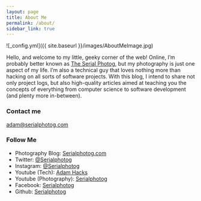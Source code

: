 ```yaml
---
layout: page
title: About Me
permalink: /about/
sidebar_link: true
---
```


![_config.yml]({{ site.baseurl }}/images/AboutMeImage.jpg)

Hello, and welcome to my little, geeky corner of the web! Online, I’m probably better known as <a href="https://serialphotog.com" target="_blank">The Serial Photog</a>, but my photography is just one aspect of my life. I’m also a technical guy that loves nothing more than hacking on all sorts of software projects. With this blog, I intend to share not only project logs, but also high-quality articles aimed at teaching you the concepts of everything from computer science to software development (and plenty more in-between).

### Contact me

[adam@serialphotog.com](mailto:adam@serialphotog.com)

### Follow Me

* Photography Blog: [Serialphotog.com](https://serialphotog.com)
* Twitter: [@Serialphotog](https://twitter.com/serialphotog)
* Instagram: [@Serialphotog](https://instagram.com/serialphotog)
* Youtube (Tech): [Adam Hacks](https://www.youtube.com/channel/UCS1nkGBb1Y-iY1dRxrmfz1A)
* Youtube (Photography): [Serialphotog](https://www.youtube.com/channel/UCLxXyXWm6DWDn_tW8eG7ckA)
* Facebook: [Serialphotog](https://facebook.com/serialphotog)
* Github: [Serialphotog](https://github.com/serialphotog)
